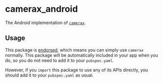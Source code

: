 # camerax_android

The Android implementation of [`camerax`][1].

## Usage

This package is [endorsed][2], which means you can simply use `camerax`
normally. This package will be automatically included in your app when you do,
so you do not need to add it to your `pubspec.yaml`.

However, if you `import` this package to use any of its APIs directly, you
should add it to your `pubspec.yaml` as usual.

[1]: https://pub.dev/packages/camerax
[2]: https://flutter.dev/docs/development/packages-and-plugins/developing-packages#endorsed-federated-plugin
